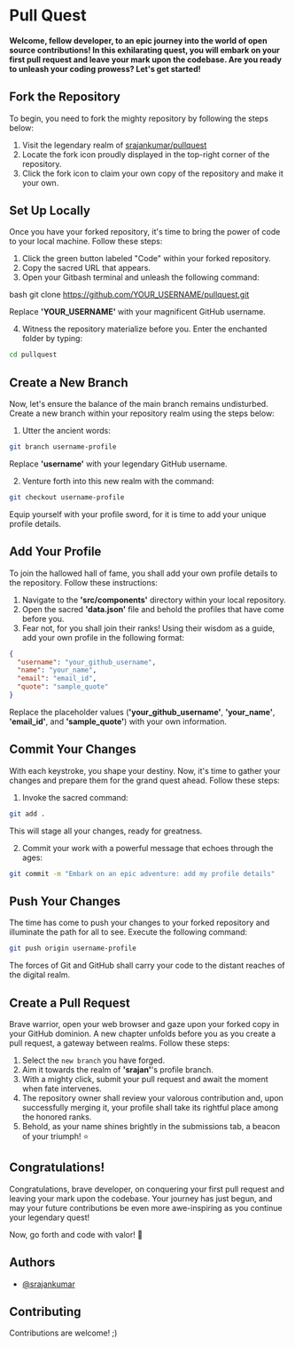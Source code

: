 # Pull Quest

#### Welcome, fellow developer, to an epic journey into the world of open source contributions! In this exhilarating quest, you will embark on your first pull request and leave your mark upon the codebase. Are you ready to unleash your coding prowess? Let's get started!

## Fork the Repository

To begin, you need to fork the mighty repository by following the steps below:

1. Visit the legendary realm of <a href="https://github.com/srajankumar/pullquest">srajankumar/pullquest</a>
2. Locate the fork icon proudly displayed in the top-right corner of the repository.
3. Click the fork icon to claim your own copy of the repository and make it your own.

## Set Up Locally

Once you have your forked repository, it's time to bring the power of code to your local machine. Follow these steps:

1. Click the green button labeled "Code" within your forked repository.
2. Copy the sacred URL that appears.
3. Open your Gitbash terminal and unleash the following command:

bash
git clone https://github.com/YOUR_USERNAME/pullquest.git


Replace <b>'YOUR_USERNAME'</b> with your magnificent GitHub username.

4. Witness the repository materialize before you. Enter the enchanted folder by typing:


```bash
cd pullquest
```

## Create a New Branch

Now, let's ensure the balance of the main branch remains undisturbed. Create a new branch within your repository realm using the steps below:

1. Utter the ancient words:

```bash
git branch username-profile
```

Replace <b>'username'</b> with your legendary GitHub username.

2. Venture forth into this new realm with the command:

```bash
git checkout username-profile
```

Equip yourself with your profile sword, for it is time to add your unique profile details.

## Add Your Profile

To join the hallowed hall of fame, you shall add your own profile details to the repository. Follow these instructions:

1. Navigate to the <b>'src/components'</b> directory within your local repository.
2. Open the sacred <b>'data.json'</b> file and behold the profiles that have come before you.
3. Fear not, for you shall join their ranks! Using their wisdom as a guide, add your own profile in the following format:

```json
{
  "username": "your_github_username",
  "name": "your_name",
  "email": "email_id",
  "quote": "sample_quote"
}
```


Replace the placeholder values (<b>'your_github_username'</b>, <b>'your_name'</b>, <b>'email_id'</b>, and <b>'sample_quote'</b>) with your own information.

## Commit Your Changes

With each keystroke, you shape your destiny. Now, it's time to gather your changes and prepare them for the grand quest ahead. Follow these steps:

1. Invoke the sacred command:

```bash
git add .
```

This will stage all your changes, ready for greatness.

2. Commit your work with a powerful message that echoes through the ages:

```bash
git commit -m "Embark on an epic adventure: add my profile details"
```

## Push Your Changes

The time has come to push your changes to your forked repository and illuminate the path for all to see. Execute the following command:

```bash
git push origin username-profile
```

The forces of Git and GitHub shall carry your code to the distant reaches of the digital realm.

## Create a Pull Request

Brave warrior, open your web browser and gaze upon your forked copy in your GitHub dominion. A new chapter unfolds before you as you create a pull request, a gateway between realms. Follow these steps:

1. Select the `new branch` you have forged.
2. Aim it towards the realm of <b>'srajan'</b>'s profile branch.
3. With a mighty click, submit your pull request and await the moment when fate intervenes.
4. The repository owner shall review your valorous contribution and, upon successfully merging it, your profile shall take its rightful place among the honored ranks.
5. Behold, as your name shines brightly in the submissions tab, a beacon of your triumph! ⭐

## Congratulations!

Congratulations, brave developer, on conquering your first pull request and leaving your mark upon the codebase. Your journey has just begun, and may your future contributions be even more awe-inspiring as you continue your legendary quest!

Now, go forth and code with valor! 🚀

## Authors

- [@srajankumar](https://github.com/srajankumar)

## Contributing

Contributions are welcome! ;)
